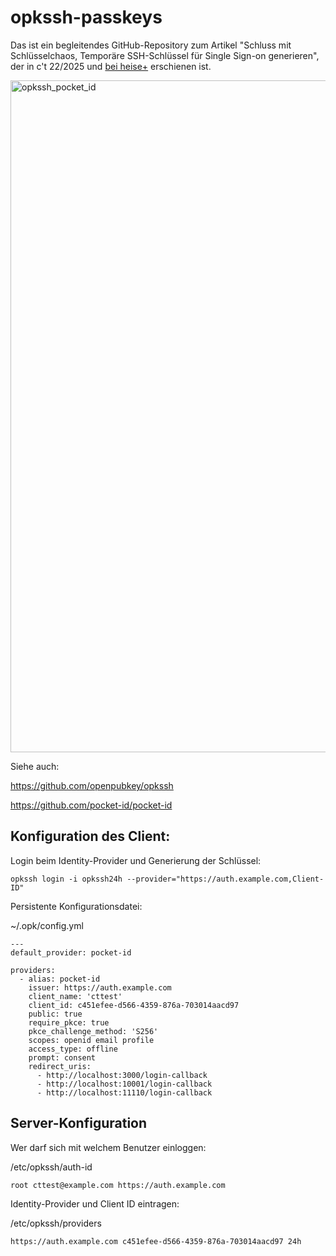 # opkssh-passkeys 

Das ist ein begleitendes GitHub-Repository zum Artikel "Schluss mit Schlüsselchaos, Temporäre SSH-Schlüssel für Single Sign-on generieren", der in c't 22/2025 und [bei heise+](https://heise.de/-10639864) erschienen ist.

<img width="1220" height="1075" alt="opkssh_pocket_id" src="https://github.com/user-attachments/assets/ab1a5625-ce4e-4c3d-b263-78ab148785f4" />

Siehe auch:

https://github.com/openpubkey/opkssh

https://github.com/pocket-id/pocket-id

## Konfiguration des Client:

Login beim Identity-Provider und Generierung der Schlüssel:

```
opkssh login -i opkssh24h --provider="https://auth.example.com,Client-ID"
```

Persistente Konfigurationsdatei:

~/.opk/config.yml

```
---
default_provider: pocket-id

providers:
  - alias: pocket-id
    issuer: https://auth.example.com
    client_name: 'cttest'
    client_id: c451efee-d566-4359-876a-703014aacd97
    public: true
    require_pkce: true
    pkce_challenge_method: 'S256'
    scopes: openid email profile
    access_type: offline
    prompt: consent
    redirect_uris:
      - http://localhost:3000/login-callback
      - http://localhost:10001/login-callback
      - http://localhost:11110/login-callback
```

## Server-Konfiguration

Wer darf sich mit welchem Benutzer einloggen:

/etc/opkssh/auth-id
```
root cttest@example.com https://auth.example.com
```

Identity-Provider und Client ID eintragen:

/etc/opkssh/providers
```
https://auth.example.com c451efee-d566-4359-876a-703014aacd97 24h
```
